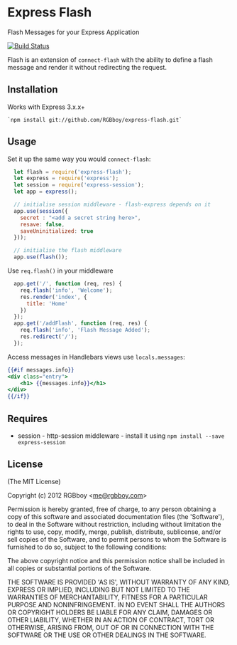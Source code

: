 # Express Flash

  Flash Messages for your Express Application

  [![Build Status](https://secure.travis-ci.org/RGBboy/express-flash.png)](http://travis-ci.org/RGBboy/express-flash)

  Flash is an extension of `connect-flash` with the ability to define a flash message
  and render it without redirecting the request.

## Installation

  Works with Express 3.x.x+

    `npm install git://github.com/RGBboy/express-flash.git`

## Usage

  Set it up the same way you would `connect-flash`:

``` javascript
  let flash = require('express-flash');
  let express = require('express');
  let session = require('express-session');
  let app = express();

  // initialise session middleware - flash-express depends on it
  app.use(session({
    secret : "<add a secret string here>",
    resave: false,
    saveUninitialized: true
  }));

  // initialise the flash middleware
  app.use(flash());
```

Use `req.flash()` in your middleware

``` javascript
  app.get('/', function (req, res) {
    req.flash('info', 'Welcome');
    res.render('index', {
      title: 'Home'
    })
  });
  app.get('/addFlash', function (req, res) {
    req.flash('info', 'Flash Message Added');
    res.redirect('/');
  });
```

Access messages in Handlebars views use `locals.messages`:

```handlebars
{{#if messages.info}}
<div class="entry">
    <h1> {{messages.info}}</h1>
</div>
{{/if}}
```

## Requires

  * session - http-session middleware - install it using `npm install --save express-session`

## License

(The MIT License)

Copyright (c) 2012 RGBboy &lt;me@rgbboy.com&gt;

Permission is hereby granted, free of charge, to any person obtaining
a copy of this software and associated documentation files (the
'Software'), to deal in the Software without restriction, including
without limitation the rights to use, copy, modify, merge, publish,
distribute, sublicense, and/or sell copies of the Software, and to
permit persons to whom the Software is furnished to do so, subject to
the following conditions:

The above copyright notice and this permission notice shall be
included in all copies or substantial portions of the Software.

THE SOFTWARE IS PROVIDED 'AS IS', WITHOUT WARRANTY OF ANY KIND,
EXPRESS OR IMPLIED, INCLUDING BUT NOT LIMITED TO THE WARRANTIES OF
MERCHANTABILITY, FITNESS FOR A PARTICULAR PURPOSE AND NONINFRINGEMENT.
IN NO EVENT SHALL THE AUTHORS OR COPYRIGHT HOLDERS BE LIABLE FOR ANY
CLAIM, DAMAGES OR OTHER LIABILITY, WHETHER IN AN ACTION OF CONTRACT,
TORT OR OTHERWISE, ARISING FROM, OUT OF OR IN CONNECTION WITH THE
SOFTWARE OR THE USE OR OTHER DEALINGS IN THE SOFTWARE.
